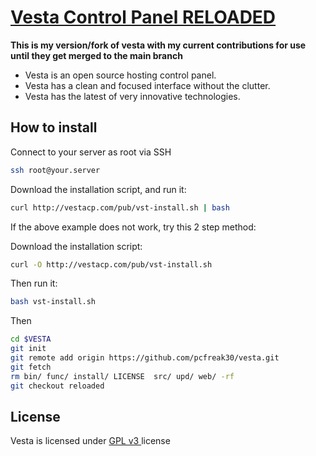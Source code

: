 [Vesta Control Panel RELOADED](http://vestacp.com/)
==================================================

**This is my version/fork of vesta with my current contributions for use until they get merged to the main branch**

* Vesta is an open source hosting control panel.
* Vesta has a clean and focused interface without the clutter.
* Vesta has the latest of very innovative technologies.


How to install
----------------------------
Connect to your server as root via SSH
```bash
ssh root@your.server
```

Download the installation script, and run it:
```bash
curl http://vestacp.com/pub/vst-install.sh | bash
```

If the above example does not work, try this 2 step method:

Download the installation script:
```bash
curl -O http://vestacp.com/pub/vst-install.sh
```
Then run it:
```bash
bash vst-install.sh
```

Then 
```bash
cd $VESTA
git init
git remote add origin https://github.com/pcfreak30/vesta.git
git fetch
rm bin/ func/ install/ LICENSE  src/ upd/ web/ -rf
git checkout reloaded
```
License
----------------------------
Vesta is licensed under  [GPL v3 ](https://github.com/serghey-rodin/vesta/blob/master/LICENSE) license

